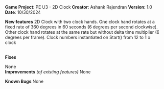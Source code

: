   
**Game Project**:  PE U3 - 2D Clock
**Creator**:  Ashank Rajendran
**Version**:   1.0
**Date**: 10/30/2024

**New features**
2D Clock with two clock hands. 
One clock hand rotates at a fixed rate of 360 degrees in 60 seconds (6 degrees per second clockwise). 
Other clock hand rotates at the same rate but without delta time multiplier (6 degrees per frame).
Clock numbers instantiated on Start() from 12 to 1 o clock

﻿  
**Fixes**

None
﻿  
**Improvements** *(of existing features)*
None

**Known Bugs**
None

﻿  
